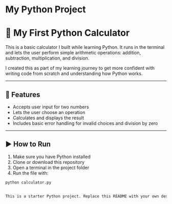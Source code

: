 # My Python Project
# 🧮 My First Python Calculator

This is a basic calculator I built while learning Python. It runs in the terminal and lets the user perform simple arithmetic operations: addition, subtraction, multiplication, and division.

I created this as part of my learning journey to get more confident with writing code from scratch and understanding how Python works.

---

## 🔧 Features

- Accepts user input for two numbers
- Lets the user choose an operation
- Calculates and displays the result
- Includes basic error handling for invalid choices and division by zero

---

## ▶️ How to Run

1. Make sure you have Python installed
2. Clone or download this repository
3. Open a terminal in the project folder
4. Run the file with:

```bash
python calculator.py


This is a starter Python project. Replace this README with your own description.
